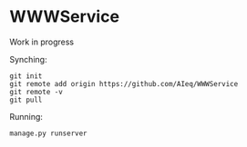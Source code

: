 # WWWService
Work in progress


Synching:

```
git init
git remote add origin https://github.com/AIeq/WWWService
git remote -v
git pull
```

Running:

```
manage.py runserver
```
